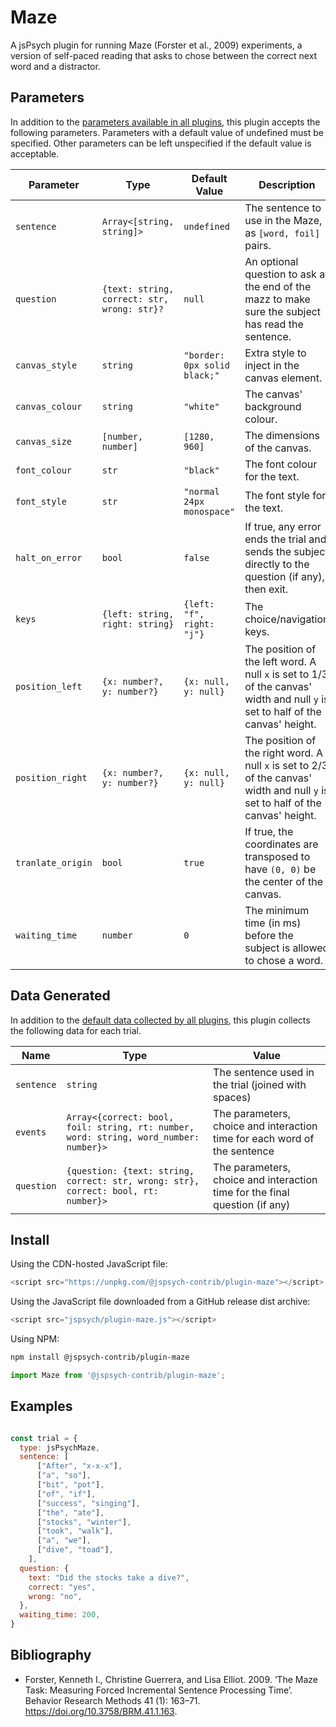 Maze
====

A jsPsych plugin for running Maze (Forster et al., 2009) experiments, a version of self-paced
reading that asks to chose between the correct next word and a distractor.

## Parameters

In addition to the [parameters available in all plugins](https://www.jspsych.org/latest/overview/plugins/#parameters-available-in-all-plugins), this plugin accepts the following parameters. Parameters with a default value of undefined must be specified. Other parameters can be left unspecified if the default value is acceptable.

| Parameter         | Type                                        | Default Value                | Description                                                                                                                      |
|-------------------|---------------------------------------------|------------------------------|----------------------------------------------------------------------------------------------------------------------------------|
| `sentence`        | `Array<[string, string]>`                   | `undefined`                  | The sentence to use in the Maze, as `[word, foil]` pairs.                                                                        |
| `question`        | `{text: string, correct: str, wrong: str}?` | `null`                       | An optional question to ask at the end of the mazz to make sure the subject has read the sentence.                               |
| `canvas_style`    | `string`                                    | `"border: 0px solid black;"` | Extra style to inject in the canvas element.                                                                                     |
| `canvas_colour`   | `string`                                    | `"white"`                    | The canvas' background colour.                                                                                                   |
| `canvas_size`     | `[number, number]`                          | `[1280, 960]`                | The dimensions of the canvas.                                                                                                    |
| `font_colour`     | `str`                                       | `"black"`                    | The font colour for the text.                                                                                                    |
| `font_style`      | `str`                                       | `"normal 24px monospace"`    | The font style for the text.                                                                                                     |
| `halt_on_error`   | `bool`                                      | `false`                      | If true, any error ends the trial and sends the subject directly to the question (if any), then exit.                            |
| `keys`            | `{left: string, right: string}`             | `{left: "f", right: "j"}`    | The choice/navigation keys.                                                                                                      |
| `position_left`   | `{x: number?, y: number?}`                  | `{x: null, y: null}`         | The position of the left word. A null `x` is set to 1/3 of the canvas' width and null `y` is set to half of the canvas' height.  |
| `position_right`  | `{x: number?, y: number?}`                  | `{x: null, y: null}`         | The position of the right word. A null `x` is set to 2/3 of the canvas' width and null `y` is set to half of the canvas' height. |
| `tranlate_origin` | `bool`                                      | `true`                       | If true, the coordinates are transposed to have `(0, 0)` be the center of the canvas.                                            |
| `waiting_time`    | `number`                                    | `0`                          | The minimum time (in ms) before the subject is allowed to chose a word.                                                          |

## Data Generated

In addition to the [default data collected by all plugins](https://www.jspsych.org/latest/overview/plugins/#data-collected-by-all-plugins), this plugin collects the following data for each trial.

| Name       | Type                                                                                  | Value                                                                       |
|------------|---------------------------------------------------------------------------------------|-----------------------------------------------------------------------------|
| `sentence` | `string`                                                                              | The sentence used in the trial (joined with spaces)                         |
| `events`   | `Array<{correct: bool, foil: string, rt: number, word: string, word_number: number}>` | The parameters, choice and interaction time for each word of the sentence   |
| `question` | `{question: {text: string, correct: str, wrong: str}, correct: bool, rt: number}>`    | The parameters, choice and interaction time for the final question (if any) |

## Install

Using the CDN-hosted JavaScript file:

```js
<script src="https://unpkg.com/@jspsych-contrib/plugin-maze"></script>
```

Using the JavaScript file downloaded from a GitHub release dist archive:

```js
<script src="jspsych/plugin-maze.js"></script>
```

Using NPM:

```bash
npm install @jspsych-contrib/plugin-maze
```

```js
import Maze from '@jspsych-contrib/plugin-maze';
```

## Examples

```javascript

const trial = {
  type: jsPsychMaze,
  sentence: [
      ["After", "x-x-x"],
      ["a", "so"],
      ["bit", "pot"],
      ["of", "if"],
      ["success", "singing"],
      ["the", "ate"],
      ["stocks", "winter"],
      ["took", "walk"],
      ["a", "we"],
      ["dive", "toad"],
    ],
  question: {
    text: "Did the stocks take a dive?",
    correct: "yes",
    wrong: "no",
  },
  waiting_time: 200,
}
```

## Bibliography

- Forster, Kenneth I., Christine Guerrera, and Lisa Elliot. 2009. ‘The Maze Task: Measuring Forced Incremental Sentence Processing Time’. Behavior Research Methods 41 (1): 163–71. <https://doi.org/10.3758/BRM.41.1.163>.
